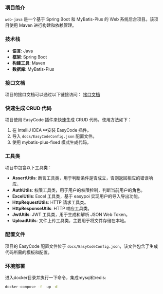 

### 项目简介
`web-java` 是一个基于 Spring Boot 和 MyBatis-Plus 的 Web 系统后台项目。该项目使用 Maven 进行构建和依赖管理。

### 技术栈
- **语言**: Java
- **框架**: Spring Boot
- **构建工具**: Maven
- **数据库**: MyBatis-Plus

### 接口文档
项目的接口文档可以通过以下链接访问：
[接口文档](https://app.apifox.com/main/teams/3100106)

### 快速生成 CRUD 代码
项目使用 EasyCode 插件来快速生成 CRUD 代码。使用方法如下：
1. 在 IntelliJ IDEA 中安装 EasyCode 插件。
2. 导入 `docs/EasyCodeConfig.json` 配置文件。
3. 使用 mybatis-plus-fixed 模式生成代码。

### 工具类
项目中包含以下工具类：
- **AssertUtils**: 断言工具类，用于判断条件是否成立，否则返回相应的错误响应。
- **AuthUtils**: 权限工具类，用于用户的权限控制，判断当前用户的角色。
- **ExcelUtils**: Excel 工具类，基于 easypoi 实现用户的导入导出功能。
- **HttpRequestUtils**: HTTP 请求工具类。
- **HttpResponseUtils**: HTTP 响应工具类。
- **JwtUtils**: JWT 工具类，用于生成和解析 JSON Web Token。
- **UploadUtils**: 文件上传工具类，主要用于将文件存储在本地。

### 配置文件
项目的 EasyCode 配置文件位于 `docs/EasyCodeConfig.json`，该文件包含了生成代码所需的模板和配置。

### 环境部署
进入docker目录并执行一下命令，集成mysql和redis:
   ```bash
   docker-compose -f  up -d
   ```
   ```
